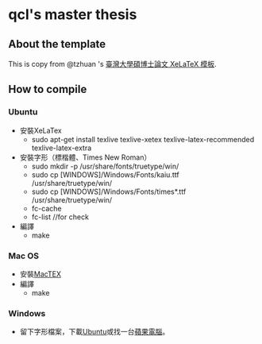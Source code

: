 qcl's master thesis
=======

## About the template

This is copy from @tzhuan 's [臺灣大學碩博士論文 XeLaTeX 模板](https://github.com/tzhuan/ntu-thesis).

## How to compile
### Ubuntu

* 安裝XeLaTex
    * sudo apt-get install texlive texlive-xetex texlive-latex-recommended texlive-latex-extra
* 安裝字形（標楷體、Times New Roman）
    * sudo mkdir -p /usr/share/fonts/truetype/win/ 
    * sudo cp [WINDOWS]/Windows/Fonts/kaiu.ttf /usr/share/truetype/win/
    * sudo cp [WINDOWS]/Windows/Fonts/times\*.ttf /usr/share/truetype/win/
    * fc-cache
    * fc-list //for check
* 編譯
    * make

### Mac OS

* 安裝[MacTEX](https://tug.org/mactex/)
* 編譯
    * make

### Windows

* 留下字形檔案，下載[Ubuntu](http://www.ubuntu.com/)或找一台[蘋果電腦](http://www.apple.com/tw/mac/)。

